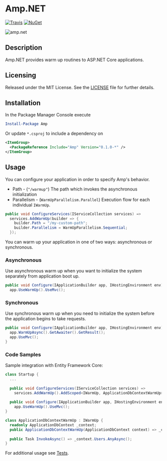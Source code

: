 # Amp.NET
[![Travis](https://img.shields.io/travis/joncloud/amp-net.svg)](https://travis-ci.org/joncloud/amp-net/)
[![NuGet](https://img.shields.io/nuget/v/Amp.svg)](https://www.nuget.org/packages/Amp/)

<img src="https://raw.githubusercontent.com/joncloud/amp-net/master/nuget.png" alt="amp.net" />

## Description
Amp.NET provides warm up routines to ASP.NET Core applications.

## Licensing
Released under the MIT License.  See the [LICENSE][] file for further details.

[license]: LICENSE.md

## Installation
In the Package Manager Console execute

```powershell
Install-Package Amp
```

Or update `*.csproj` to include a dependency on

```xml
<ItemGroup>
  <PackageReference Include="Amp" Version="0.1.0-*" />
</ItemGroup>
```

## Usage
You can configure your application in order to specify Amp's behavior.
* Path - (`"/warmup"`) The path which invokes the asynchronous initialization
* Parallelism - (`WarmUpParallelism.Parallel`) Execution flow for each individual `IWarmUp`.

```csharp
public void ConfigureServices(IServiceCollection services) => 
  services.AddWarmUp(builder => {
    builder.Path = "/my-custom-path";
    builder.Parallelism = WarmUpParallelism.Sequential;
  });
```

You can warm up your application in one of two ways: asynchronous or synchronous.

### Asynchronous
Use asynchronous warm up when you want to initialize the system separately from application boot up.
```csharp
public void Configure(IApplicationBuilder app, IHostingEnvironment env) =>
  app.UseWarmUp().UseMvc();  
```

### Synchronous
Use synchronous warm up when you need to initialize the system before the application begins to take requests.
```csharp
public void Configure(IApplicationBuilder app, IHostingEnvironment env) {
  app.WarmUpAsync().GetAwaiter().GetResult();
  app.UseMvc();
}
```

### Code Samples
Sample integration with Entity Framework Core:
```csharp
class Startup {
  ...
  
  public void ConfigureServices(IServiceCollection services) => 
    services.AddWarmUp().AddScoped<IWarmUp, ApplicationDbContextWarmUp>();
    
  public void Configure(IApplicationBuilder app, IHostingEnvironment env) =>
    app.UseWarmUp().UseMvc();
}

class ApplicationDbContextWarmUp : IWarmUp {
  readonly ApplicationDbContext _context;
  public ApplicationDbContextWarmUp(ApplicationDbContext context) => _context = context;
  
  public Task InvokeAsync() => _context.Users.AnyAsync();
}
```

For additional usage see [Tests][].

[Tests]: tests/Amp.Tests
